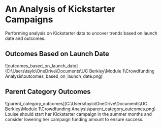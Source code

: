 # An Analysis of Kickstarter Campaigns
Performing analysis on Kickstarter data to uncover trends based on launch date and outcomes.
## Outcomes Based on Launch Date
![outcomes_based_on_launch_date](C:\Users\taylo\OneDrive\Documents\UC Berkley\Module 1\Crowdfunding Analysis\outcomes_based_on_launch_date.png)
## Parent Category Outcomes
![parent_category_outcomes](C:\Users\taylo\OneDrive\Documents\UC Berkley\Module 1\Crowdfunding Analysis\parent_category_outcomes.png)
Louise should start her Kickstarter campaign in the summer months and consider lowering her campaign funding amount to ensure success.
